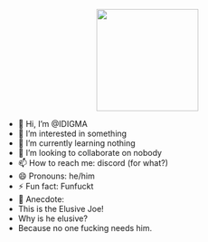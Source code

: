 <p align="center">
  <img src="assets/190e6c2141dcc613e289937484eb21fa.gif" height=180><br>
</p>

- 👋 Hi, I’m @IDIGMA
- 👀 I’m interested in something
- 🌱 I’m currently learning nothing
- 💞️ I’m looking to collaborate on nobody
- 📫 How to reach me: discord (for what?)
- 😄 Pronouns: he/him
- ⚡ Fun fact: Funfuckt
- 📃 Anecdote:
-  This is the Elusive Joe!
-  Why is he elusive?
-  Because no one fucking needs him.




<!---
IDIGMA/IDIGMA is a ✨ special ✨ repository because its `README.md` (this file) appears on your GitHub profile.
You can click the Preview link to take a look at your changes.
--->
